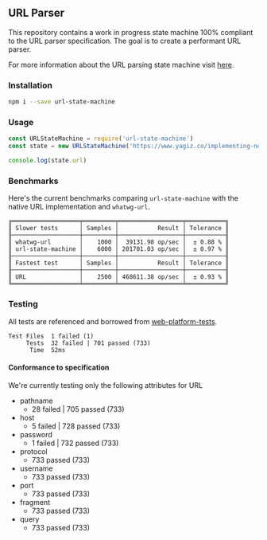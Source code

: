 ## URL Parser

This repository contains a work in progress state machine 100% compliant to the URL parser specification. The goal is to create a performant URL parser.

For more information about the URL parsing state machine visit [here](https://url.spec.whatwg.org/#url-parsing).

### Installation

```bash
npm i --save url-state-machine
```

### Usage

```javascript
const URLStateMachine = require('url-state-machine')
const state = new URLStateMachine('https://www.yagiz.co/implementing-node-js-url-parser-in-webassembly-with-rust/')

console.log(state.url)
```

### Benchmarks

Here's the current benchmarks comparing `url-state-machine` with the native URL implementation and `whatwg-url`. 

```
╔═══════════════════╤═════════╤══════════════════╤═══════════╗
║ Slower tests      │ Samples │           Result │ Tolerance ║
╟───────────────────┼─────────┼──────────────────┼───────────╢
║ whatwg-url        │    1000 │  39131.98 op/sec │  ± 0.88 % ║
║ url-state-machine │    6000 │ 201701.03 op/sec │  ± 0.97 % ║
╟───────────────────┼─────────┼──────────────────┼───────────╢
║ Fastest test      │ Samples │           Result │ Tolerance ║
╟───────────────────┼─────────┼──────────────────┼───────────╢
║ URL               │    2500 │ 468611.38 op/sec │  ± 0.93 % ║
╚═══════════════════╧═════════╧══════════════════╧═══════════╝
```

### Testing

All tests are referenced and borrowed from [web-platform-tests](https://github.com/web-platform-tests/wpt/blob/master/url/resources/urltestdata.json).

```
Test Files  1 failed (1)
     Tests  32 failed | 701 passed (733)
      Time  52ms
```

#### Conformance to specification

We're currently testing only the following attributes for URL

- pathname
  - 28 failed | 705 passed (733)
- host
  - 5 failed | 728 passed (733)
- password
  - 1 failed | 732 passed (733)
- protocol
  - 733 passed (733)
- username
  - 733 passed (733)
- port
  - 733 passed (733)
- fragment
  - 733 passed (733)
- query
  - 733 passed (733)
